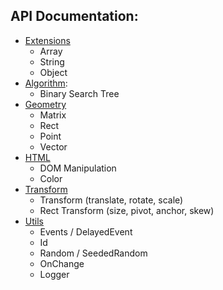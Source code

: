 ## API Documentation:
* [Extensions](./utils/extension/Readme.md)
    * Array
    * String
    * Object
* [Algorithm](./algorithm/Readme.md):
    * Binary Search Tree
* [Geometry](./geometry/Readme.md)
    * Matrix
    * Rect
    * Point
    * Vector
* [HTML](./html/Readme.md)
    * DOM Manipulation
    * Color
* [Transform](./transform/Readme.md)
    * Transform (translate, rotate, scale)
    * Rect Transform (size, pivot, anchor, skew)
* [Utils](./utils/Readme.md)
    * Events / DelayedEvent
    * Id
    * Random / SeededRandom
    * OnChange
    * Logger